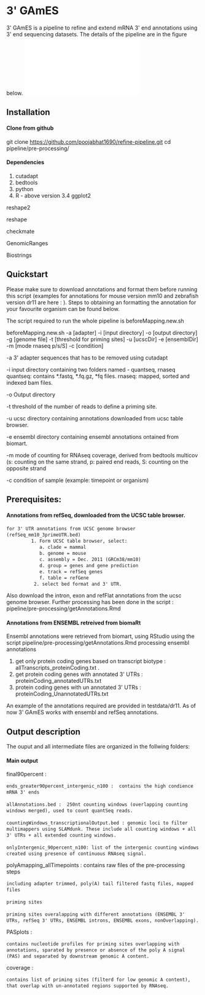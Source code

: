 # 3' GAmES 
3' GAmES is a pipeline to refine and extend mRNA 3' end annotations using 3' end sequencing datasets. The details of the pipeline are in the figure below. 
![Flowchart 3'GAmES](flowchart.pdf)


## Installation

#### Clone from github

git clone https://github.com/poojabhat1690/refine-pipeline.git
cd pipeline/pre-processing/

#### Dependencies

1. cutadapt
2. bedtools
3. python
4. R - above version 3.4 
 ggplot2

 reshape2
 
 reshape
 
 checkmate
 
 GenomicRanges
 
 Biostrings
	 
## Quickstart

Please make sure to download annotations and format them before running this script (examples for annotations for mouse version mm10 and zebrafish version dr11 are here : ). Steps to obtaining an formatting the annotation for your favourite organism can be found below. 

The script required to run the whole pipeline is beforeMapping.new.sh

beforeMapping.new.sh -a [adapter] -i [input directory] -o [output directory] -g [genome file] -t [threshold for priming sites]
-u [ucscDir] -e [ensemblDir] -m [mode rnaseq p/s/S] -c [condition]
 
 
 -a 3' adapter sequences that has to be removed using cutadapt
 
 -i input directory containing two folders named - quantseq, rnaseq
                   quantseq: contains *.fastq, *.fq.gz, *fq  files. 
                   rnaseq: mapped, sorted and indexed bam files. 
 
 -o Output directory
 
 -t threshold of the number of reads to define a priming site.
 
 -u ucsc directory containing annotations downloaded from ucsc table browser. 
 
 -e ensembl directory containing ensembl annotations ontained from biomart. 
 
 -m mode of counting for RNAseq coverage, derived from bedtools multicov (s: counting on the same strand, 
            p: paired end reads, S: counting on the opposite strand
 
 -c condition of sample (example: timepoint or organism)
                
           
 ## Prerequisites: 
 
 #### Annotations from refSeq, downloaded from the UCSC table browser. 


    for 3' UTR annotations from UCSC genome browser (refSeq_mm10_3primeUTR.bed) 
    	     1. Form UCSC table browser, select:
                a. clade = mammal 
                b. genome = mouse
                c. assembly = Dec. 2011 (GRCm38/mm10)
                d. group = genes and gene prediction
                e. track = refSeq genes
                f. table = refGene
              2. select bed format and 3' UTR. 
      
   Also download the intron, exon and refFlat annotations from the ucsc genome browser. Further processing has been done in the script : pipeline/pre-processing/getAnnotations.Rmd
     


 #### Annotations from ENSEMBL retreived from biomaRt
 
Ensembl annotations were retrieved from biomart, using RStudio using the script pipeline/pre-processing/getAnnotations.Rmd
processing ensembl annotations 
1. get only protein coding genes based on transcript biotype : allTranscripts_proteinCoding.txt .
2. get protein coding genes with annotated 3' UTRs : proteinCoding_annotatedUTRs.txt
3. protein coding genes with un annotated 3' UTRs : proteinCoding_UnannotatedUTRs.txt
	
An example of the annotations required are provided in testdata/dr11. As of now 3' GAmES works with ensembl and refSeq annotations.
 
## Output description
The ouput and all intermediate files are organized in the follwing folders:
#### Main output

final90percent :
	
	ends_greater90percent_intergenic_n100 :  contains the high condience mRNA 3' ends 
	
	allAnnotations.bed :  250nt counting windows (overlapping counting windows merged), used to count quantSeq reads.
	
	countingWindows_transcriptionalOutput.bed : genomic loci to filter multimappers using SLAMdunk. These include all counting windows + all 3' UTRs + all extended counting windows. 
	
	onlyIntergenic_90percent_n100: list of the intergenic counting windows created using presence of continuous RNAseq signal.

polyAmapping_allTimepoints : contains raw files of the pre-processing steps

	including adapter trimmed, poly(A) tail filtered fastq files, mapped files
	
	priming sites
	
	priming sites overalapping with different annotations (ENSEMBL 3' UTRs, refSeq 3' UTRs, ENSEMBL introns, ENSEMBL exons, nonOverlapping). 


PASplots :

	contains nucleotide profiles for priming sites overlapping with annotations, sparated by presence or absence of the poly A signal (PAS) and separated by downstream genomic A content. 

coverage : 

	contains list of priming sites (filterd for low genomic A content), that overlap with un-annotated regions supported by RNAseq. 
	
	



